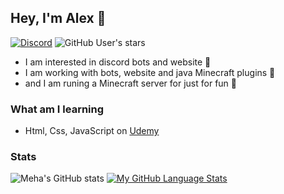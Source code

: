 ## Hey, I'm Alex 👋

[![Discord](https://img.shields.io/discord/876068862754447391?style=for-the-badge&logo=discord&logoColor=blue&label=Discord&color=blue)](https://discord.gg/QfPgUfuHvR)
![GitHub User's stars](https://img.shields.io/github/stars/mehavr?style=for-the-badge&logo=github&color=FFBB33)



- I am interested in discord bots and website 🤖
- I am working with bots, website and java Minecraft plugins 🙂
- and I am runing a Minecraft server for just for fun 📕

### What am I learning
- Html, Css, JavaScript on [Udemy](https://www.udemy.com/course/the-web-developer-bootcamp/)

### Stats
![Meha's GitHub stats](https://github-readme-stats.vercel.app/api?username=mehavr&show_icons=true&theme=radical)
[![My GitHub Language Stats](https://github-readme-stats.vercel.app/api/top-langs/?username=MehaVr&langs_count=10&layout=compact&theme=tokyonight)]()


  



